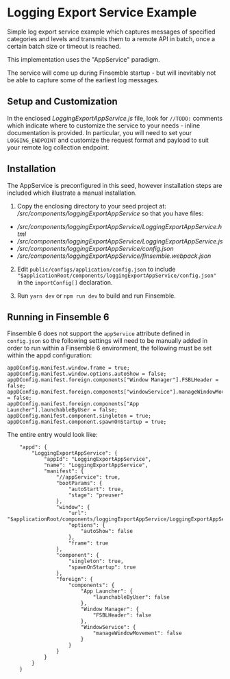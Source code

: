 # Logging Export Service Example #

Simple log export service example which captures messages of specified categories and levels and transmits them to a remote API in batch, once a certain batch size or timeout is reached.

This implementation uses the "AppService" paradigm.

The service will come up during Finsemble startup - but will inevitably not be able to capture some of the earliest log messages.

## Setup and Customization ##
In the enclosed _LoggingExportAppService.js_ file, look for `//TODO:` comments which indicate where to customize the service to your needs - inline documentation is provided. In particular, you will need to set your `LOGGING_ENDPOINT` and customize the request format and payload to suit your remote log collection endpoint.

## Installation ##
The AppService is preconfigured in this seed, however installation steps are included which illustrate a manual installation.

1. Copy the enclosing directory to your seed project at: _/src/components/loggingExportAppService_ so that you have files:
- _/src/components/loggingExportAppService/LoggingExportAppService.html_
- _/src/components/loggingExportAppService/LoggingExportAppService.js_
- _/src/components/loggingExportAppService/config.json_
- _/src/components/loggingExportAppService/finsemble.webpack.json_

2. Edit `public/configs/application/config.json` to include `"$applicationRoot/components/loggingExportAppService/config.json"` in the `importConfig[]` declaration.

3. Run `yarn dev` or `npm run dev` to build and run Finsemble.

## Running in Finsemble 6 ##
Finsemble 6 does not support the `appService` attribute defined in `config.json` so the following settings will need to be manually added in order to run within a Finsemble 6 environment, the following must be set within the appd configuration:

```
appDConfig.manifest.window.frame = true;
appDConfig.manifest.window.options.autoShow = false;
appDConfig.manifest.foreign.components["Window Manager"].FSBLHeader = false;
appDConfig.manifest.foreign.components["windowService"].manageWindowMovement = false;
appDConfig.manifest.foreign.components["App Launcher"].launchableByUser = false;
appDConfig.manifest.component.singleton = true;
appDConfig.manifest.component.spawnOnStartup = true;
```

The entire entry would look like:
```
    "appd": {
        "LoggingExportAppService": {
            "appId": "LoggingExportAppService",
            "name": "LoggingExportAppService",
            "manifest": {
                "//appService": true,
                "bootParams": {
                    "autoStart": true,
                    "stage": "preuser"
                },
                "window": {
                    "url": "$applicationRoot/components/loggingExportAppService/LoggingExportAppService.html",
                    "options": {
                        "autoShow": false
                    },
                    "frame": true
                },
                "component": {
                    "singleton": true,
                    "spawnOnStartup": true
                },
                "foreign": {
                    "components": {
                        "App Launcher": {
                            "launchableByUser": false
                        },
                        "Window Manager": {
                            "FSBLHeader": false
                        },
                        "WindowService": {
                            "manageWindowMovement": false
                        }
                    }
                }
            }
        }
    }
```
